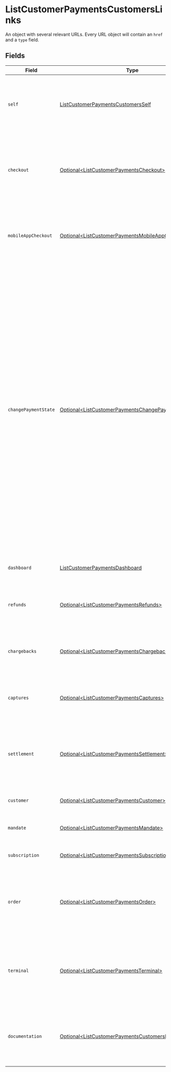 # ListCustomerPaymentsCustomersLinks

An object with several relevant URLs. Every URL object will contain an `href` and a `type` field.


## Fields

| Field                                                                                                                                                                                                                                                                                                                                                                                                                            | Type                                                                                                                                                                                                                                                                                                                                                                                                                             | Required                                                                                                                                                                                                                                                                                                                                                                                                                         | Description                                                                                                                                                                                                                                                                                                                                                                                                                      |
| -------------------------------------------------------------------------------------------------------------------------------------------------------------------------------------------------------------------------------------------------------------------------------------------------------------------------------------------------------------------------------------------------------------------------------- | -------------------------------------------------------------------------------------------------------------------------------------------------------------------------------------------------------------------------------------------------------------------------------------------------------------------------------------------------------------------------------------------------------------------------------- | -------------------------------------------------------------------------------------------------------------------------------------------------------------------------------------------------------------------------------------------------------------------------------------------------------------------------------------------------------------------------------------------------------------------------------- | -------------------------------------------------------------------------------------------------------------------------------------------------------------------------------------------------------------------------------------------------------------------------------------------------------------------------------------------------------------------------------------------------------------------------------- |
| `self`                                                                                                                                                                                                                                                                                                                                                                                                                           | [ListCustomerPaymentsCustomersSelf](../../models/operations/ListCustomerPaymentsCustomersSelf.md)                                                                                                                                                                                                                                                                                                                                | :heavy_check_mark:                                                                                                                                                                                                                                                                                                                                                                                                               | In v2 endpoints, URLs are commonly represented as objects with an `href` and `type` field.                                                                                                                                                                                                                                                                                                                                       |
| `checkout`                                                                                                                                                                                                                                                                                                                                                                                                                       | [Optional\<ListCustomerPaymentsCheckout>](../../models/operations/ListCustomerPaymentsCheckout.md)                                                                                                                                                                                                                                                                                                                               | :heavy_minus_sign:                                                                                                                                                                                                                                                                                                                                                                                                               | The URL your customer should visit to make the payment. This is where you should redirect the customer to.                                                                                                                                                                                                                                                                                                                       |
| `mobileAppCheckout`                                                                                                                                                                                                                                                                                                                                                                                                              | [Optional\<ListCustomerPaymentsMobileAppCheckout>](../../models/operations/ListCustomerPaymentsMobileAppCheckout.md)                                                                                                                                                                                                                                                                                                             | :heavy_minus_sign:                                                                                                                                                                                                                                                                                                                                                                                                               | The deeplink URL to the app of the payment method. Currently only available for `bancontact`.                                                                                                                                                                                                                                                                                                                                    |
| `changePaymentState`                                                                                                                                                                                                                                                                                                                                                                                                             | [Optional\<ListCustomerPaymentsChangePaymentState>](../../models/operations/ListCustomerPaymentsChangePaymentState.md)                                                                                                                                                                                                                                                                                                           | :heavy_minus_sign:                                                                                                                                                                                                                                                                                                                                                                                                               | For test mode payments in certain scenarios, a hosted interface is available to help you test different payment states.<br/><br/>Firstly, for recurring test mode payments. Recurring payments do not have a checkout URL, because these payments are executed without any user interaction.<br/><br/>Secondly, for paid test mode payments. The payment state screen will then allow you to create a refund or chargeback for the test payment. |
| `dashboard`                                                                                                                                                                                                                                                                                                                                                                                                                      | [ListCustomerPaymentsDashboard](../../models/operations/ListCustomerPaymentsDashboard.md)                                                                                                                                                                                                                                                                                                                                        | :heavy_check_mark:                                                                                                                                                                                                                                                                                                                                                                                                               | Direct link to the payment in the Mollie Dashboard.                                                                                                                                                                                                                                                                                                                                                                              |
| `refunds`                                                                                                                                                                                                                                                                                                                                                                                                                        | [Optional\<ListCustomerPaymentsRefunds>](../../models/operations/ListCustomerPaymentsRefunds.md)                                                                                                                                                                                                                                                                                                                                 | :heavy_minus_sign:                                                                                                                                                                                                                                                                                                                                                                                                               | The API resource URL of the [refunds](list-payment-refunds) that belong to this payment.                                                                                                                                                                                                                                                                                                                                         |
| `chargebacks`                                                                                                                                                                                                                                                                                                                                                                                                                    | [Optional\<ListCustomerPaymentsChargebacks>](../../models/operations/ListCustomerPaymentsChargebacks.md)                                                                                                                                                                                                                                                                                                                         | :heavy_minus_sign:                                                                                                                                                                                                                                                                                                                                                                                                               | The API resource URL of the [chargebacks](list-payment-chargebacks) that belong to this payment.                                                                                                                                                                                                                                                                                                                                 |
| `captures`                                                                                                                                                                                                                                                                                                                                                                                                                       | [Optional\<ListCustomerPaymentsCaptures>](../../models/operations/ListCustomerPaymentsCaptures.md)                                                                                                                                                                                                                                                                                                                               | :heavy_minus_sign:                                                                                                                                                                                                                                                                                                                                                                                                               | The API resource URL of the [captures](list-payment-captures) that belong to this payment.                                                                                                                                                                                                                                                                                                                                       |
| `settlement`                                                                                                                                                                                                                                                                                                                                                                                                                     | [Optional\<ListCustomerPaymentsSettlement>](../../models/operations/ListCustomerPaymentsSettlement.md)                                                                                                                                                                                                                                                                                                                           | :heavy_minus_sign:                                                                                                                                                                                                                                                                                                                                                                                                               | The API resource URL of the [settlement](get-settlement) this payment has been settled with. Not present if not yet settled.                                                                                                                                                                                                                                                                                                     |
| `customer`                                                                                                                                                                                                                                                                                                                                                                                                                       | [Optional\<ListCustomerPaymentsCustomer>](../../models/operations/ListCustomerPaymentsCustomer.md)                                                                                                                                                                                                                                                                                                                               | :heavy_minus_sign:                                                                                                                                                                                                                                                                                                                                                                                                               | The API resource URL of the [customer](get-customer).                                                                                                                                                                                                                                                                                                                                                                            |
| `mandate`                                                                                                                                                                                                                                                                                                                                                                                                                        | [Optional\<ListCustomerPaymentsMandate>](../../models/operations/ListCustomerPaymentsMandate.md)                                                                                                                                                                                                                                                                                                                                 | :heavy_minus_sign:                                                                                                                                                                                                                                                                                                                                                                                                               | The API resource URL of the [mandate](get-mandate).                                                                                                                                                                                                                                                                                                                                                                              |
| `subscription`                                                                                                                                                                                                                                                                                                                                                                                                                   | [Optional\<ListCustomerPaymentsSubscription>](../../models/operations/ListCustomerPaymentsSubscription.md)                                                                                                                                                                                                                                                                                                                       | :heavy_minus_sign:                                                                                                                                                                                                                                                                                                                                                                                                               | The API resource URL of the [subscription](get-subscription).                                                                                                                                                                                                                                                                                                                                                                    |
| `order`                                                                                                                                                                                                                                                                                                                                                                                                                          | [Optional\<ListCustomerPaymentsOrder>](../../models/operations/ListCustomerPaymentsOrder.md)                                                                                                                                                                                                                                                                                                                                     | :heavy_minus_sign:                                                                                                                                                                                                                                                                                                                                                                                                               | The API resource URL of the [order](get-order) this payment was created for. Not present if not created for an order.                                                                                                                                                                                                                                                                                                            |
| `terminal`                                                                                                                                                                                                                                                                                                                                                                                                                       | [Optional\<ListCustomerPaymentsTerminal>](../../models/operations/ListCustomerPaymentsTerminal.md)                                                                                                                                                                                                                                                                                                                               | :heavy_minus_sign:                                                                                                                                                                                                                                                                                                                                                                                                               | The API resource URL of the [terminal](get-terminal) this payment was created for. Only present for point-of-sale payments.                                                                                                                                                                                                                                                                                                      |
| `documentation`                                                                                                                                                                                                                                                                                                                                                                                                                  | [Optional\<ListCustomerPaymentsCustomersDocumentation>](../../models/operations/ListCustomerPaymentsCustomersDocumentation.md)                                                                                                                                                                                                                                                                                                   | :heavy_minus_sign:                                                                                                                                                                                                                                                                                                                                                                                                               | In v2 endpoints, URLs are commonly represented as objects with an `href` and `type` field.                                                                                                                                                                                                                                                                                                                                       |